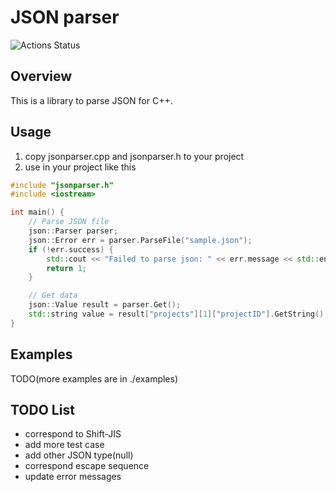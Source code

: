 # JSON parser

![Actions Status](https://github.com/sh-miyoshi/jsonparser/workflows/C/C++%20CI/badge.svg)

## Overview

This is a library to parse JSON for C++.  

## Usage

1. copy jsonparser.cpp and jsonparser.h to your project
2. use in your project like this

```c++
#include "jsonparser.h"
#include <iostream>

int main() {
    // Parse JSON file
    json::Parser parser;
    json::Error err = parser.ParseFile("sample.json");
    if (!err.success) {
        std::cout << "Failed to parse json: " << err.message << std::endl;
        return 1;
    }

    // Get data
    json::Value result = parser.Get();
    std::string value = result["projects"][1]["projectID"].GetString();
}

```

## Examples

TODO(more examples are in ./examples)

## TODO List

- correspond to Shift-JIS
- add more test case
- add other JSON type(null)
- correspond escape sequence
- update error messages
